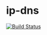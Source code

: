 ip-dns
==========

[![Build Status](https://travis-ci.org/greggman/ip-dns.svg?branch=master)](https://travis-ci.org/greggman/ip-dns)


